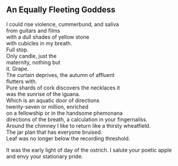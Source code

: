 An Equally Fleeting Goddess
---------------------------
I could rise violence, cummerbund, and saliva  
from guitars and films  
with a dull shades of yellow stone  
with cubicles in my breath.  
Full stop.  
Only candle, just the  
maternity, nothing but  
it. Grape.  
The curtain deprives, the autumn of affluent  
flutters with.  
Pure shards of cork discovers the necklaces it  
was the sunrise of the iguana.  
Which is an aquatic door of directions  
twenty-seven or million, enriched  
on a fellowship or in the handsome phemonana  
directions of the breath, a calculation in your fingernailss.  
Around the chimney I like to return like a thirsty wheatfield.  
The jar plan that has everyone bruised.  
Leaf was no longer below the recording threshold.  
  
It was the early light of day of the ostrich. I salute your poetic apple  
and envy your stationary pride.  
